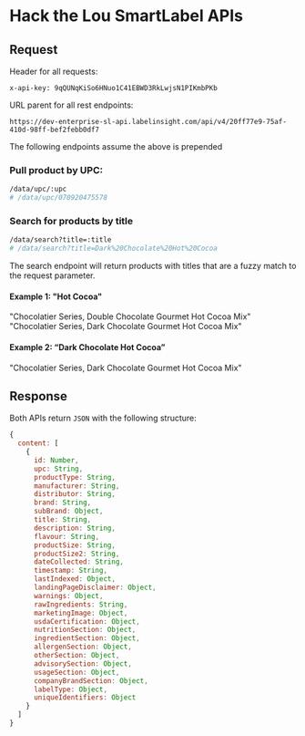 # Hack the Lou SmartLabel APIs

## Request

Header for all requests:
```
x-api-key: 9qQUNqKiSo6HNuo1C41EBWD3RkLwjsN1PIKmbPKb
```

URL parent for all rest endpoints:
```
https://dev-enterprise-sl-api.labelinsight.com/api/v4/20ff77e9-75af-410d-98ff-bef2febb0df7
```
The following endpoints assume the above is prepended

### Pull product by UPC:
```sh
/data/upc/:upc
# /data/upc/070920475578
```

### Search for products by title
```sh
/data/search?title=:title
# /data/search?title=Dark%20Chocolate%20Hot%20Cocoa
```

The search endpoint will return products with titles that are a fuzzy match to the request parameter.

#### Example 1: "Hot Cocoa"

"Chocolatier Series, Double Chocolate Gourmet Hot Cocoa Mix"
"Chocolatier Series, Dark Chocolate Gourmet Hot Cocoa Mix"

#### Example 2: “Dark Chocolate Hot Cocoa”

"Chocolatier Series, Dark Chocolate Gourmet Hot Cocoa Mix"

## Response

Both APIs return `JSON` with the following structure:
```js
{
  content: [
    {
      id: Number,
      upc: String,
      productType: String,
      manufacturer: String,
      distributor: String,
      brand: String,
      subBrand: Object,
      title: String,
      description: String,
      flavour: String,
      productSize: String,
      productSize2: String,
      dateCollected: String,
      timestamp: String,
      lastIndexed: Object,
      landingPageDisclaimer: Object,
      warnings: Object,
      rawIngredients: String,
      marketingImage: Object,
      usdaCertification: Object,
      nutritionSection: Object,
      ingredientSection: Object,
      allergenSection: Object,
      otherSection: Object,
      advisorySection: Object,
      usageSection: Object,
      companyBrandSection: Object,
      labelType: Object,
      uniqueIdentifiers: Object
    }
  ]
}
```

